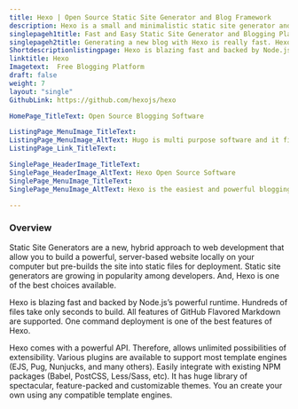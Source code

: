 ```yaml
---
title: Hexo | Open Source Static Site Generator and Blog Framework
description: Hexo is a small and minimalistic static site generator and blogging platform. Its powered by the Node.js. Hence, is speed is fast.
singlepageh1title: Fast and Easy Static Site Generator and Blogging Platform
singlepageh2title: Generating a new blog with Hexo is really fast. Hexo truly lives up to it’s name as a simple and fast static site generator.
Shortdescriptionlistingpage: Hexo is blazing fast and backed by Node.js’s powerful runtime. Hundreds of files take only seconds to build. All features of GitHub Flavored Markdown are supported. One command deployment is one of the best features of Hexo.
linktitle: Hexo
Imagetext:  Free Blogging Platform 
draft: false
weight: 7
layout: "single"
GithubLink: https://github.com/hexojs/hexo

HomePage_TitleText: Open Source Blogging Software

ListingPage_MenuImage_TitleText: 
ListingPage_MenuImage_AltText: Hugo is multi purpose software and it fits in both blogging and CMS.
ListingPage_Link_TitleText: 

SinglePage_HeaderImage_TitleText: 
SinglePage_HeaderImage_AltText: Hexo Open Source Software
SinglePage_MenuImage_TitleText: 
SinglePage_MenuImage_AltText: Hexo is the easiest and powerful blogging platform.

---
```


### **Overview**

Static Site Generators are a new, hybrid approach to web development that allow you to build a powerful, server-based website locally on your computer but pre-builds the site into static files for deployment. Static site generators are growing in popularity among developers. And, Hexo is one of the best choices available.

Hexo is blazing fast and backed by Node.js’s powerful runtime. Hundreds of files take only seconds to build. All features of GitHub Flavored Markdown are supported. One command deployment is one of the best features of Hexo.

Hexo comes with a powerful API. Therefore, allows unlimited possibilities of extensibility. Various plugins are available to support most template engines (EJS, Pug, Nunjucks, and many others). Easily integrate with existing NPM packages (Babel, PostCSS, Less/Sass, etc). It has huge library of spectacular, feature-packed and customizable themes. You an create your own using any compatible template engines.
